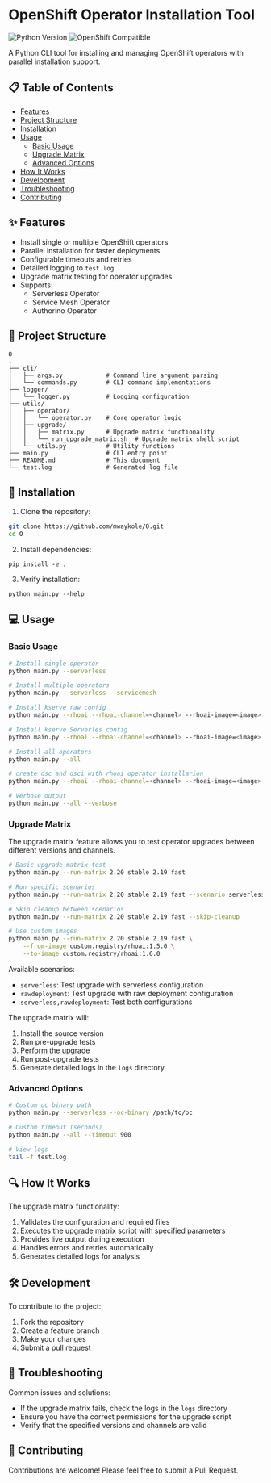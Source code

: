 # OpenShift Operator Installation Tool

![Python Version](https://img.shields.io/badge/python-3.8+-blue.svg)
![OpenShift Compatible](https://img.shields.io/badge/OpenShift-4.x-lightgrey.svg)

A Python CLI tool for installing and managing OpenShift operators with parallel installation support.

## 📋 Table of Contents
- [Features](#-features)
- [Project Structure](#-project-structure)
- [Installation](#-installation)
- [Usage](#-usage)
  - [Basic Usage](#basic-usage)
  - [Upgrade Matrix](#upgrade-matrix)
  - [Advanced Options](#advanced-options)
- [How It Works](#-how-it-works)
- [Development](#-development)
- [Troubleshooting](#-troubleshooting)
- [Contributing](#-contributing)

## ✨ Features
- Install single or multiple OpenShift operators
- Parallel installation for faster deployments
- Configurable timeouts and retries
- Detailed logging to `test.log`
- Upgrade matrix testing for operator upgrades
- Supports:
  - Serverless Operator
  - Service Mesh Operator  
  - Authorino Operator

## 📂 Project Structure
```
O
.
├── cli/
│   ├── args.py            # Command line argument parsing
│   └── commands.py        # CLI command implementations
├── logger/
│   └── logger.py          # Logging configuration
├── utils/
│   ├── operator/
│   │   └── operator.py    # Core operator logic
│   ├── upgrade/
│   │   ├── matrix.py      # Upgrade matrix functionality
│   │   └── run_upgrade_matrix.sh  # Upgrade matrix shell script
│   └── utils.py           # Utility functions
├── main.py                # CLI entry point
├── README.md              # This document
└── test.log               # Generated log file
```

## 🚀 Installation

1. Clone the repository:
```bash
git clone https://github.com/mwaykole/O.git
cd O
```
2. Install dependencies:
```
pip install -e .    
```
3. Verify installation:
```
python main.py --help
```

## 💻 Usage

### Basic Usage
```bash
# Install single operator
python main.py --serverless

# Install multiple operators
python main.py --serverless --servicemesh

# Install kserve raw config
python main.py --rhoai --rhoai-channel=<channel> --rhoai-image=<image> --raw=True

# Install kserve Serverles config
python main.py --rhoai --rhoai-channel=<channel> --rhoai-image=<image> --raw=False --all

# Install all operators 
python main.py --all

# create dsc and dsci with rhoai operator installarion
python main.py --rhoai --rhoai-channel=<channel> --rhoai-image=<image> --raw=False --deploy-rhoai-resources

# Verbose output
python main.py --all --verbose
```

### Upgrade Matrix
The upgrade matrix feature allows you to test operator upgrades between different versions and channels.

```bash
# Basic upgrade matrix test
python main.py --run-matrix 2.20 stable 2.19 fast

# Run specific scenarios
python main.py --run-matrix 2.20 stable 2.19 fast --scenario serverless --scenario rawdeployment

# Skip cleanup between scenarios
python main.py --run-matrix 2.20 stable 2.19 fast --skip-cleanup

# Use custom images
python main.py --run-matrix 2.20 stable 2.19 fast \
    --from-image custom.registry/rhoai:1.5.0 \
    --to-image custom.registry/rhoai:1.6.0
```

Available scenarios:
- `serverless`: Test upgrade with serverless configuration
- `rawdeployment`: Test upgrade with raw deployment configuration
- `serverless,rawdeployment`: Test both configurations

The upgrade matrix will:
1. Install the source version
2. Run pre-upgrade tests
3. Perform the upgrade
4. Run post-upgrade tests
5. Generate detailed logs in the `logs` directory

### Advanced Options
```bash
# Custom oc binary path
python main.py --serverless --oc-binary /path/to/oc

# Custom timeout (seconds)
python main.py --all --timeout 900

# View logs
tail -f test.log
```

## 🔍 How It Works
The upgrade matrix functionality:
1. Validates the configuration and required files
2. Executes the upgrade matrix script with specified parameters
3. Provides live output during execution
4. Handles errors and retries automatically
5. Generates detailed logs for analysis

## 🛠️ Development
To contribute to the project:
1. Fork the repository
2. Create a feature branch
3. Make your changes
4. Submit a pull request

## 🐛 Troubleshooting
Common issues and solutions:
- If the upgrade matrix fails, check the logs in the `logs` directory
- Ensure you have the correct permissions for the upgrade script
- Verify that the specified versions and channels are valid

## 🤝 Contributing
Contributions are welcome! Please feel free to submit a Pull Request.
